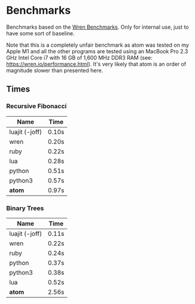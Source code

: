 # Benchmarks

Benchmarks based on the [Wren Benchmarks](https://github.com/wren-lang/wren/tree/main/test/benchmark).
Only for internal use, just to have some sort of baseline.

Note that this is a completely unfair benchmark as atom was tested on my Apple M1 and all the other programs are tested using an MacBook Pro 2.3 GHz Intel Core i7 with 16 GB of 1,600 MHz DDR3 RAM (see: https://wren.io/performance.html).
It's very likely that atom is an order of magnitude slower than presented here.

## Times

### Recursive Fibonacci

| Name | Time |
|------|------|
| luajit (-joff) | 0.10s |
| wren | 0.20s |
| ruby | 0.22s |
| lua | 0.28s |
| python | 0.51s |
| python3 | 0.57s |
| **atom** | 0.97s |


### Binary Trees


| Name | Time |
|------|------|
| luajit (-joff) | 0.11s |
| wren | 0.22s |
| ruby | 0.24s |
| python | 0.37s |
| python3 | 0.38s |
| lua | 0.52s |
| **atom** | 2.56s |

